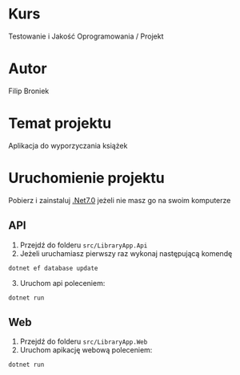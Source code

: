 # Kurs

Testowanie i Jakość Oprogramowania / Projekt

# Autor

Filip Broniek

# Temat projektu

Aplikacja do wyporzyczania książek

# Uruchomienie projektu

Pobierz i zainstaluj [.Net7.0](https://dotnet.microsoft.com/en-us/download) jeżeli nie masz go na swoim komputerze

## API
1. Przejdź do folderu `src/LibraryApp.Api`
2. Jeżeli uruchamiasz pierwszy raz wykonaj następującą komendę

```
dotnet ef database update
```

3. Uruchom api poleceniem:

```
dotnet run
```

## Web
1. Przejdź do folderu `src/LibraryApp.Web`
2. Uruchom apikację webową poleceniem:

```
dotnet run
```
